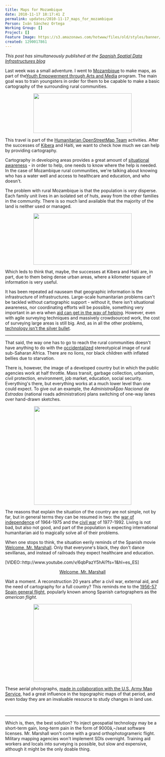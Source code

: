 ```yaml
---
title: Maps for Mozambique
date: 2010-11-17 18:17:41 Z
permalink: updates/2010-11-17_maps_for_mozambique
Person: Iván Sánchez Ortega
Working Group: []
Project: []
Feature Image: https://s3.amazonaws.com/hotwww/files/old/styles/banner/public/mozambique_visado.jpg
created: 1290017861
---
```


<p><em>This post has simultaneously published at the <a href="http://blog-idee.blogspot.com/2010/11/mapas-para-mozambique.html">Spanish Spatial Data Infrastructures blog</a></em></p><p>Last week was a small adventure. I went to <a href="http://en.wikipedia.org/wiki/Mozambique">Mozambique</a> to make maps, as part of the<a href="http://www.comminit.com/en/node/306537/38">Youth Empowerment through Arts and Media</a> program. The main goal was to train youngsters in order for them to be capable to make a basic cartography of the surrounding rural communities.</p><p style="text-align: center;"><img src="https://s3.amazonaws.com/hotwww/files/old/mozambique_visado.jpg" alt="" style="width:320px;height:129px"></p><p>This travel is part of the <a href="http://hot.openstreetmap.org/weblog/">Humanitarian OpenStreetMap Team</a> activities. After the successes of <a href="http://www.mapkibera.org">Kibera</a> and Haiti, we want to check how much we can help by providing cartography.</p><p>Cartography in developing areas provides a great amount of <a href="http://en.wikipedia.org/wiki/Situational_awareness">situational awareness</a> - in order to help, one needs to know where the help is needed. In the case of Mozambique rural communities, we're talking about knowing who has a water well and access to healthcare and education, and who doesn't.</p><p>The problem with rural Mozambique is that the population is <em>very</em> disperse. Each family unit lives in an isolated set of huts, away from the other families in the community. There is so much land available that the majority of the land is neither used or managed.</p><p style="text-align: center;"><img src="https://s3.amazonaws.com/hotwww/files/old/sdc10742_crop.jpg" alt="" style="width:320px;height:167px"></p><p>Which leds to think that, maybe, the successes at Kibera and Haiti are, in part, due to them being dense urban areas, where a kilometer square of information is very useful.</p><p>It has been repeated ad nauseam that geographic information is the infrastructure of infrastructures. Large-scale humanitarian problems can't be tackled without cartographic support - without it, there isn't situational awareness, nor coordinating efforts will be possible, something very important in an era when <a href="http://www.guardian.co.uk/commentisfree/2010/nov/16/haiti-aid-ngo">aid can get in the way of helping</a>. However, even with agile surveying techniques and massively crowdsourced work, the cost of surveying large areas is still big. And, as in all the other problems, <a href="http://www.bostonreview.net/BR35.6/toyama.php">technology isn't the silver bullet</a>.</p><hr><p>That said, the way one has to go to reach the rural communities doesn't have anything to do with the <a href="http://en.wikipedia.org/wiki/Occidentalism">occidentalized</a> stereotypical image of rural sub-Saharan Africa. There are no lions, nor black children with inflated bellies due to starvation.</p><p>There is, however, the image of a developed country but in which the public agencies work at half throttle. Mass transit, garbage collection, urbanism, civil protection, environment, job market, education, social security. Everything's there, but everything works at a much lower level than one could expect. To give out an example, the <em>AdministraÃ§ao Nacional de Estradas</em> (national roads administration) plans switching of one-way lanes over hand-drawn sketches.</p><p style="text-align: center;"><img src="https://s3.amazonaws.com/hotwww/files/old/croquis_ANE.jpg" alt="" style="width:317px;height:320px"></p><p>The reasons that explain the situation of the country are not simple, not by far, but in general terms they can be resumed in two: the <a href="http://en.wikipedia.org/wiki/Mozambican_War_of_Independence">war of independence</a> of 1964-1975 and the <a href="http://en.wikipedia.org/wiki/Mozambican_Civil_War">civil war</a> of 1977-1992. Living is not bad, but also not good, and part of the population is expecting international humanitarian aid to magically solve all of their problems.</p><p>When one stops to think, the situation eerily reminds of the Spanish movie <a href="http://en.wikipedia.org/wiki/Welcome_Mr._Marshall!">Welcome, Mr. Marshall</a>. Only that everyone's black, they don't dance sevillanas, and instead of railroads they expect healthcare and education.</p><p>[VIDEO::http://www.youtube.com/v/6qbPazY5hAI?fs=1&amp;hl=es_ES]</p><p style="text-align: center;"><a href="http://www.youtube.com/watch?v=6qbPazY5hAI">Welcome, Mr. Marshall</a></p><p>Wait a moment. A reconstruction 20 years after a civil war, external aid, and the need of cartography for a full country? This reminds me to the <a href="http://www.juntadeandalucia.es/medioambiente/site/web/menuitem.a5664a214f73c3df81d8899661525ea0/?vgnextoid=82b012ba0e888110VgnVCM1000000624e50aRCRD">1956-57 Spain general flight</a>, popularly known among Spanish cartographers as the <em>american flight</em>.</p><p style="text-align: center;"><img src="https://s3.amazonaws.com/hotwww/files/old/vuelo_americano.png" alt="" style="width:320px;height:252px"></p><p>These aerial photographs, <a href="http://dialnet.unirioja.es/servlet/fichero_articulo?codigo=34907&amp;orden=0">made in collaboration with the U.S. Army Map Service</a>, had a great influence in the topographic maps of that period, and even today they are an invaluable resource to study changes in land use.</p><p>&nbsp;</p><hr><p>Which is, then, the best solution? Yo inject geospatial technology may be a short-term gain, long-term pain in the form of 9000â‚¬/seat software licenses. Mr. Marshall won't come with a grand orthophotogrameric flight. Military mapping agencies won't implement SDIs overnight. Training aid workers and locals into surveying is possible, but slow and expensive, although it might be the only doable thing.</p>
